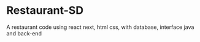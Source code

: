 # Restaurant-SD

A restaurant code using react next, html css, with database, interface java and back-end

